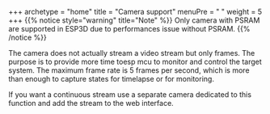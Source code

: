 +++
archetype = "home"
title = "Camera support"
menuPre = "<i class='fas fa-camera'></i> "
weight = 5
+++
{{% notice style="warning" title="Note"  %}}
Only camera with PSRAM are supported in ESP3D due to performances issue without PSRAM.
{{% /notice %}}

The camera does not actually stream a video stream but only frames. The purpose is to provide more time toesp  mcu to monitor and control the target system.
The maximum frame rate is 5 frames per second, which is more than enough to capture states for timelapse or for monitoring.

If you want a continuous stream use a separate camera dedicated to this function and add the stream to the web interface.